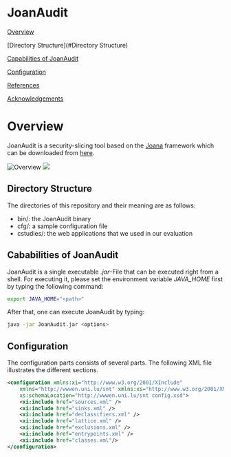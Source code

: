 # JoanAudit 

[Overview](#Overview)

[Directory Structure](#Directory Structure)

[Capabilities of JoanAudit](#capabilities-of-joanaudit)

[Configuration](#Configuration)

[References](#references)

[Acknowledgements](#acknowledgements)

# Overview

JoanAudit is a security-slicing tool based on the [Joana](http://pp.ipd.kit.edu/projects/joana/) framework which can be downloaded from
[here](https://github.com/jgf/joana).

![Overview](https://github.com/julianthome/joanaudit/blob/master/img/tool.svg)
<img src="https://github.com/julianthome/joanaudit/blob/master/img/tool.svg">

## Directory Structure

The directories of this repository and their meaning are as follows:

* bin/: the JoanAudit binary
* cfg/: a sample configuration file
* cstudies/: the web applications that we used in our evaluation

## Cababilities of JoanAudit

JoanAudit is a single executable *.jar*-File that can be executed right from a shell. 
For executing it, please set the environment variable *JAVA_HOME* first by typing the 
following command:

``` bash
export JAVA_HOME="<path>"
```

After that, one can execute JoanAudit by typing:

``` bash
java -jar JoanAudit.jar <options>
```

## Configuration

The configuration parts consists of several parts. The following XML file illustrates the different sections. 

``` xml
<configuration xmlns:xi="http://www.w3.org/2001/XInclude"
	xmlns="http://wwwen.uni.lu/snt" xmlns:xs="http://www.w3.org/2001/XMLSchema-instance"
	xs:schemaLocation="http://wwwen.uni.lu/snt config.xsd">
	<xi:include href="sources.xml" />
	<xi:include href="sinks.xml" />
	<xi:include href="declassifiers.xml" />
	<xi:include href="lattice.xml" />
	<xi:include href="exclusions.xml" />
	<xi:include href="entrypoints.xml" />
	<xi:include href="classes.xml"/>
</configuration>
```


